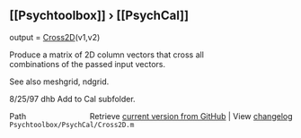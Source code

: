 ## [[Psychtoolbox]] &#8250; [[PsychCal]]

output = [Cross2D](Cross2D)(v1,v2)  
  
Produce a matrix of 2D column vectors that cross all  
combinations of the passed input vectors.  
  
See also meshgrid, ndgrid.  
  
8/25/97   dhb  Add to Cal subfolder.  




<div class="code_header" style="text-align:right;">
  <span style="float:left;">Path&nbsp;&nbsp;</span> <span class="counter">Retrieve <a href=
  "https://raw.github.com/Psychtoolbox-3/Psychtoolbox-3/beta/Psychtoolbox/PsychCal/Cross2D.m">current version from GitHub</a> | View <a href=
  "https://github.com/Psychtoolbox-3/Psychtoolbox-3/commits/beta/Psychtoolbox/PsychCal/Cross2D.m">changelog</a></span>
</div>
<div class="code">
  <code>Psychtoolbox/PsychCal/Cross2D.m</code>
</div>

